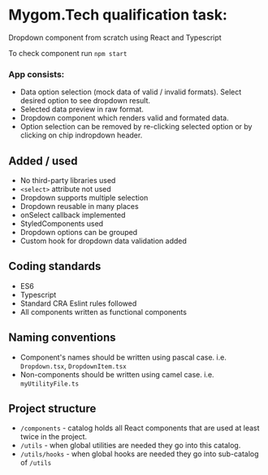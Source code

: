 # Mygom.Tech qualification task:

Dropdown component from scratch using React and Typescript

To check component run `npm start`

### App consists:
- Data option selection (mock data of valid / invalid formats). Select desired option to see dropdown result.
- Selected data preview in raw format.
- Dropdown component which renders valid and formated data.
- Option selection can be removed by re-clicking selected option or by clicking on chip indropdown header. 

## Added / used
- No third-party libraries used
- `<select>` attribute not used
- Dropdown supports multiple selection
- Dropdown reusable in many places
- onSelect callback implemented
- StyledComponents used
- Dropdown options can be grouped
- Custom hook for dropdown data validation added

## Coding standards
- ES6
- Typescript
- Standard CRA Eslint rules followed
- All components written as functional components

## Naming conventions
- Component's names should be written using pascal case. i.e. `Dropdown.tsx`, `DropdownItem.tsx`
- Non-components should be written using camel case. i.e. `myUtilityFile.ts`

## Project structure
- `/components` - catalog holds all React components that are used at least twice in the project.
- `/utils` - when global utilities are needed they go into this catalog.
- `/utils/hooks` - when global hooks are needed they go into sub-catalog of `/utils`
